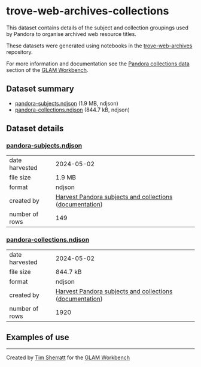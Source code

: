 # trove-web-archives-collections

This dataset contains details of the subject and collection groupings used by Pandora to organise archived web resource titles.

These datasets were generated using notebooks in the [trove-web-archives](https://github.com/GLAM-Workbench/trove-web-archives/) repository.

For more information and documentation see the [Pandora collections data](https://glam-workbench.net/trove-web-archives/pandora-collections-data) section of the [GLAM Workbench](https://glam-workbench.net).

## Dataset summary
- [pandora-subjects.ndjson](https://github.com/GLAM-Workbench/trove-web-archives-collections/raw/main/pandora-subjects.ndjson) (1.9 MB, ndjson)
- [pandora-collections.ndjson](https://github.com/GLAM-Workbench/trove-web-archives-collections/raw/main/pandora-collections.ndjson) (844.7 kB, ndjson)


## Dataset details

### [pandora-subjects.ndjson](https://github.com/GLAM-Workbench/trove-web-archives-collections/raw/main/pandora-subjects.ndjson)

|                |                                                                                                                                                                                                                                                                         |
|:---------------|:------------------------------------------------------------------------------------------------------------------------------------------------------------------------------------------------------------------------------------------------------------------------|
| date harvested | 2024-05-02                                                                                                                                                                                                                                                              |
| file size      | 1.9 MB                                                                                                                                                                                                                                                                  |
| format         | ndjson                                                                                                                                                                                                                                                                  |
| created by     | <a href='https://github.com/GLAM-Workbench/trove-web-archives/blob/master/harvest-pandora-subject-collections.ipynb'>Harvest Pandora subjects and collections</a> ([documentation](https://glam-workbench.net/trove-web-archives/harvest-pandora-subject-collections/)) |
| number of rows | 149                                                                                                                                                                                                                                                                     |



### [pandora-collections.ndjson](https://github.com/GLAM-Workbench/trove-web-archives-collections/raw/main/pandora-collections.ndjson)

|                |                                                                                                                                                                                                                                                                         |
|:---------------|:------------------------------------------------------------------------------------------------------------------------------------------------------------------------------------------------------------------------------------------------------------------------|
| date harvested | 2024-05-02                                                                                                                                                                                                                                                              |
| file size      | 844.7 kB                                                                                                                                                                                                                                                                |
| format         | ndjson                                                                                                                                                                                                                                                                  |
| created by     | <a href='https://github.com/GLAM-Workbench/trove-web-archives/blob/master/harvest-pandora-subject-collections.ipynb'>Harvest Pandora subjects and collections</a> ([documentation](https://glam-workbench.net/trove-web-archives/harvest-pandora-subject-collections/)) |
| number of rows | 1920                                                                                                                                                                                                                                                                    |

## Examples of use



----
Created by [Tim Sherratt](https://timsherratt.au) for the [GLAM Workbench](https://glam-workbench.net)